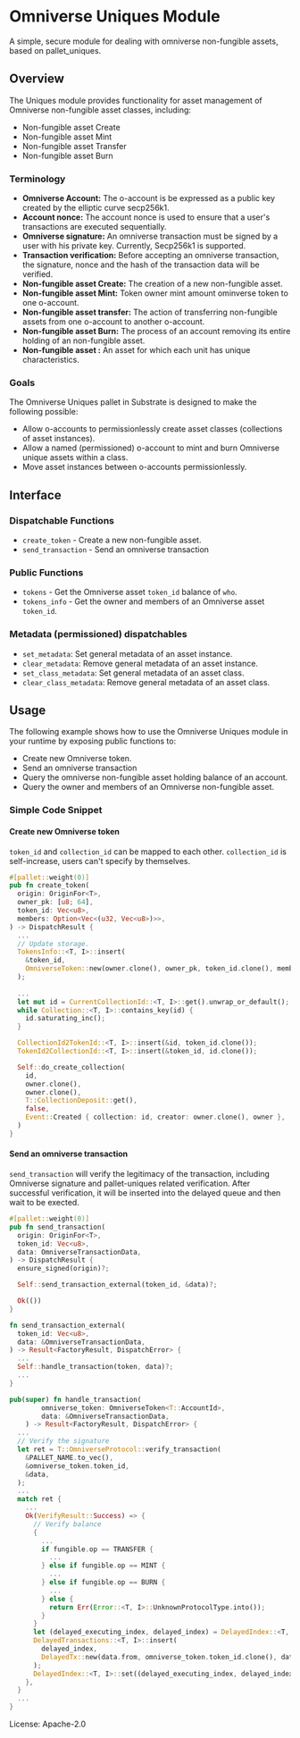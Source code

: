 # Omniverse Uniques Module

A simple, secure module for dealing with omniverse non-fungible assets, based on pallet_uniques.

## Overview

The Uniques module provides functionality for asset management of Omniverse non-fungible asset classes, including:

* Non-fungible asset Create
* Non-fungible asset Mint
* Non-fungible asset Transfer
* Non-fungible asset Burn

### Terminology

* **Omniverse Account:** The o-account is be expressed as a public key created by the elliptic curve secp256k1.
* **Account nonce:** The account nonce is used to ensure that a user's transactions are executed sequentially.
* **Omniverse signature:** An omniverse transaction must be signed by a user with his private key. Currently, Secp256k1 is supported.
* **Transaction verification:** Before accepting an omniverse transaction, the signature, nonce and the hash of the transaction data will be verified.
* **Non-fungible asset Create:** The creation of a new non-fungible asset.
* **Non-fungible asset Mint:** Token owner mint amount ominverse token to one o-account.
* **Non-fungible asset transfer:** The action of transferring non-fungible assets from one o-account to another o-account.
* **Non-fungible asset Burn:** The process of an account removing its entire holding of an non-fungible asset.
* **Non-fungible asset :** An asset for which each unit has unique characteristics.

### Goals

The Omniverse Uniques pallet in Substrate is designed to make the following possible:

* Allow o-accounts to permissionlessly create asset classes (collections of asset instances).
* Allow a named (permissioned) o-account to mint and burn Omniverse unique assets within a class.
* Move asset instances between o-accounts permissionlessly.

## Interface

### Dispatchable Functions
* `create_token` - Create a new non-fungible asset.
* `send_transaction` - Send an omniverse transaction

### Public Functions
* `tokens` - Get the Omniverse asset `token_id` balance of `who`.
* `tokens_info` - Get the owner and members of an Omniverse asset `token_id`.

### Metadata (permissioned) dispatchables
* `set_metadata`: Set general metadata of an asset instance.
* `clear_metadata`: Remove general metadata of an asset instance.
* `set_class_metadata`: Set general metadata of an asset class.
* `clear_class_metadata`: Remove general metadata of an asset class.

## Usage

The following example shows how to use the Omniverse Uniques module in your runtime by exposing public functions to:

* Create new Omniverse token.
* Send an omniverse transaction
* Query the omniverse non-fungible asset holding balance of an account.
* Query the owner and members of an Omniverse non-fungible asset.

### Simple Code Snippet

#### Create new Omniverse token

`token_id` and `collection_id` can be mapped to each other. `collection_id` is self-increase, users can't specify by themselves.

```rust
#[pallet::weight(0)]
pub fn create_token(
  origin: OriginFor<T>,
  owner_pk: [u8; 64],
  token_id: Vec<u8>,
  members: Option<Vec<(u32, Vec<u8>)>>,
) -> DispatchResult {
  ...
  // Update storage.
  TokensInfo::<T, I>::insert(
    &token_id,
    OmniverseToken::new(owner.clone(), owner_pk, token_id.clone(), members.clone()),
  );
  
  ...
  let mut id = CurrentCollectionId::<T, I>::get().unwrap_or_default();
  while Collection::<T, I>::contains_key(id) {
    id.saturating_inc();
  }

  CollectionId2TokenId::<T, I>::insert(&id, token_id.clone());
  TokenId2CollectionId::<T, I>::insert(&token_id, id.clone());

  Self::do_create_collection(
    id,
    owner.clone(),
    owner.clone(),
    T::CollectionDeposit::get(),
    false,
    Event::Created { collection: id, creator: owner.clone(), owner },
  )
}
```

#### Send an omniverse transaction

`send_transaction` will verify the legitimacy of the transaction, including Omniverse signature and pallet-uniques related verification. After successful verification, it will be inserted into the delayed queue and then wait to be exected.

```rust
#[pallet::weight(0)]
pub fn send_transaction(
  origin: OriginFor<T>,
  token_id: Vec<u8>,
  data: OmniverseTransactionData,
) -> DispatchResult {
  ensure_signed(origin)?;

  Self::send_transaction_external(token_id, &data)?;

  Ok(())
}

fn send_transaction_external(
  token_id: Vec<u8>,
  data: &OmniverseTransactionData,
) -> Result<FactoryResult, DispatchError> {
  ...
  Self::handle_transaction(token, data)?;
  ...
}

pub(super) fn handle_transaction(
		omniverse_token: OmniverseToken<T::AccountId>,
		data: &OmniverseTransactionData,
	) -> Result<FactoryResult, DispatchError> {
  ...
  // Verify the signature
  let ret = T::OmniverseProtocol::verify_transaction(
    &PALLET_NAME.to_vec(),
    &omniverse_token.token_id,
    &data,
  );
  ...
  match ret {
    ...
    Ok(VerifyResult::Success) => {
      // Verify balance
      {
        ...
        if fungible.op == TRANSFER {
          ...
        } else if fungible.op == MINT {
          ...
        } else if fungible.op == BURN {
          ...
        } else {
          return Err(Error::<T, I>::UnknownProtocolType.into());
        }
      }
      let (delayed_executing_index, delayed_index) = DelayedIndex::<T, I>::get();
      DelayedTransactions::<T, I>::insert(
        delayed_index,
        DelayedTx::new(data.from, omniverse_token.token_id.clone(), data.nonce),
      );
      DelayedIndex::<T, I>::set((delayed_executing_index, delayed_index + 1));
    },
  }
  ...
}
```

License: Apache-2.0
